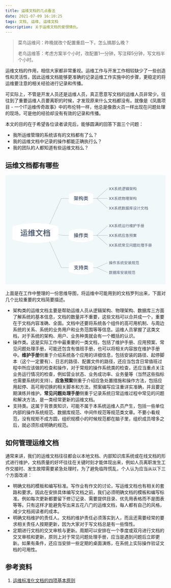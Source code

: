 ```yaml
---
title: 运维文档的几点看法
date: 2021-07-09 16:10:25
tags: 文档, 运维, 运维文档
description: 关于运维文档的爱恨情仇。
---
```


> 菜鸟运维问：昨晚就改个配置重启一下，怎么搞那么晚？
>
> 老鸟运维答：考虑方案半个小时，改配置1一分钟，写注释5分钟，写文档半个小时。

运维文档的作用，相信大家都非常重视。运维工作与开发工作相较缺少了一些创造性和灵活性，因此运维文档能够更准确的记录运维工作实施中的步骤，更稳定的将运维要注意的相关经验进行记录和传播。

可实际上，不管是开发人员还是运维人员，真正愿意写文档的运维人员非常少。往往到了重要运维人员要离职的时候，才发现原来什么文档都没有。就像是《凤凰项目 - 一个IT运维传奇故事》中的布伦特一样，他总是像救火员一样出现在问题处理的现场，可是他的经验却没有有效的记录和传播。

本文的目的在于希望各位读者读完后，能够圆满的回答下面三个问题：

* 我所运维管理的系统该有的文档都有了么？
* 我的运维文档中记录的操作都能正确执行么？
* 我的团队的人都知道有些运维文档么？

## 运维文档都有哪些

![image-20210711143812496](20210709-ops-docs/image-20210711143812496.png)

上面是在工作中整理的一份思维导图，将运维中可能用到的文档罗列出来，下面对几个比较重要的文档简要描述。

* 架构类的运维文档主要是帮助运维人员从逻辑架构、物理架构、数据库三方面了解系统的基本信息，文档的数量并不重要，这些文档可以合并成一个，重要在于文档内容准确、全面。文档中还要将系统各个组件的高可用机制、与周边系统的关系、系统的业务用户和业务范围等等信息。运维人员掌握了这类文档，对于系统的架构、用户、业务种类就会有一个概括的认识。
* 操作类。这是实际工作中最重要的一类文档，包括了维护手册、应用预案、常见问题处理手册，可能还包含有值班手册，也可以将相关内容放在维护手册中。**维护手册**侧重于介绍系统各个应用的详细信息，包括安装的路径、起停脚本（这个一定要有）、日志的路径、配置文件的路径，还应当包含日常值班过程中所应该做的检查和操作，对于常规的操作系统类的检查，还应当重点关注业务运行情况的检查，例如营业状态、业务成功率、业务量等（当然这些指标也需要系统的支持）。**应急预案**侧重于介绍应急处置措施和操作方法，包括应用起停、高可用切换的相关脚本和方法，预案编写应注重详实准确，并且要定期演练并维护。**常见问题处理手册**侧重于记录系统日常运维过程中常见的问题和解决方法，是一类经常更新的运维文档。
* 支持类。这属于背景类知识，可能不属于本系统运维人员产生，包括一些单位内部的操作系统规范、数据库规范、中间件规范等规范类文章。不要小看规范，没有规矩不成方圆，组织规模小的时候规范都在脑子里，组织成员增多之后，就必须形成明确的规范。

## 如何管理运维文档

通常来讲，我们的运维文档往往都会以本地文档、内部知识库系统或在线文档的形式进行维护，文档质量的好坏往往在关键时刻才能体现出来，例如人员离职发生工作交接时、发生故障需要紧急处理时，为了避免临阵慌乱，个人认为应当从以下三个方面改进：

* 明确文档的模板和编写标准。写作业有作文的讨论，写运维文档也有相关的套路和要求。因此在安排具体编写文档之前，我们必须明确文档的模板和编写标准。例如每次更新都要留下修订记录、需要提供目录、优先用表格而不是图表等等。只有这样才能避免写出来五花八门的运维文档，每人都有自己的风格，减少文档阅读者的成本。
* 明确文档维护的责任人。文档的维护责任必须落实到人，而且还需要经常的要求相关责任人按期更新，因为大家对于写文档总是有一些惰性。
* 定期进行文档的交叉审核与更新。周期可以安排在一个季度或双月进行文档的交叉审核和更新，原则上对于常见问题处理手册，应当是遇到问题后立即更新。如果有条件，还应当安排一些定期的桌面演练，在系统上实际操作验证文档的可用性。

## 参考资料

1. [运维标准化文档的四项基本原则](http://dc.idcquan.com/ywgl/76068.shtml)
